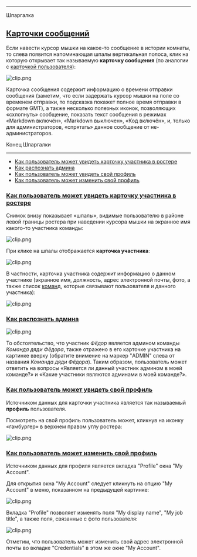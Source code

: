 ********************************************************************************
Шпаргалка

## <a href="#message-cards" name="message-cards">Карточки сообщений</a>

Если навести курсор мышки на какое-то сообщение в истории комнаты, то слева появится напоминающая шпалы вертикальная полоса, клик на которую открывает так называемую **карточку сообщения** (по аналогии с [карточкой пользователя](/articles/ru/general/profile-cards)):

![clip.png](https://in.kato.im/e766111232fe8e444c3a385f11b31cdd98e195314072f23c45013a497e568db/clip.png)

Карточка сообщения содержит информацию о времени отправки сообщения (заметим, что если задержать курсор мышки на поле со временем отправки, то подсказка покажет полное время отправки в формате GMT), а также несколько полезных иконок, позволяющих «схлопнуть» сообщение, показать текст сообщения в режимах «Markdown включён», «Markdown выключен», «Код включён», и, только для администраторов, «спрятать» данное сообщение от не-администраторов.

Конец Шпаргалки

***

 - [Как пользователь может увидеть карточку участника в ростере](/articles/ru/members/profile-cards#how-to-see-a-profile-card)
 - [Как распознать админа](/articles/ru/members/profile-cards#how-to-spot-an-admin)
 - [Как пользователь может увидеть свой профиль](/articles/ru/members/profile-cards#how-a-user-can-see-his-profile)
 - [Как пользователь может изменить свой профиль](/articles/ru/members/profile-cards#how-a-user-can-update-his-profile)

### <a href="#how-to-see-a-profile-card" name="how-to-see-a-profile-card">Как пользователь может увидеть карточку участника в ростере</a>

Снимок внизу показывает «шпалы», видимые пользователю в районе левой границы ростера при наведении курсора мышки на экранное имя какого-то участника команды: 

![clip.png](https://in.kato.im/e4cac3f49313c351a31b1ac2a01087c053bfbcd8621b412ba0a4552af975b2fd/clip.png)

При клике на шпалы отображается **карточка участника**:

![clip.png](https://in.kato.im/50855ee7c3751df6b0434f035e4e49f9d69531367f143c2badc196f8f2004c0/clip.png)

В частности, карточка участника содержит информацию о данном участнике (экранное имя, должность, адрес электронной почты, фото, а также список [команд](/articles/ru/general/cheatsheet#multiple-orgs), которые связывают пользователя и данного участника):

![clip.png](https://in.kato.im/3ee426d782b4499372a5f33484db29d417a4f1252505cfc54ca78fd4a3f1b328/clip.png)

### <a href="#how-to-spot-an-admin" name="how-to-spot-an-admin">Как распознать админа</a>

![clip.png](https://in.kato.im/646e6d3d7bd1a46b756fdd82f1c25711daac2ed9d8f7452d134439747b0ea8d/clip.png)

То обстоятельство, что участник _Фёдор_ является админом команды _Команда дяди Фёдора_, также отражено в его карточке участника на картинке вверху (обратите внимение на маркер "ADMIN" слева от названия _Команда дяди Фёдора_). Таким образом, пользователь может ответить на вопросы «Является ли данный участник админом в моей команде?» и «Какие участники являются админами в моей команде?». 

### <a href="#how-a-user-can-see-his-profile" name="how-a-user-can-see-his-profile">Как пользователь может увидеть свой профиль</a>

Источником данных для карточки участника является так называемый **профиль** пользователя.

Посмотреть на свой профиль пользователь может, кликнув на иконку «гамбургер» в верхнем правом углу ростера:

![clip.png](https://in.kato.im/3bc672ff60925e71e50bc9ee809522f32348fada2e6c511944e4528652767/clip.png)

### <a href="#how-a-user-can-update-his-profile" name="how-a-user-can-update-his-profile">Как пользователь может изменить свой профиль</a>

Источником данных для профиля является вкладка "Profile" окна "My Account".

Для открытия окна "My Account" следует кликнуть на опцию "My Account" в меню, показанном на предыдущей картинке:

![clip.png](https://in.kato.im/f8cfa8cfb0cbf1e8bdad1761fef9af3fd92c5e079f0de3ba21553c54bc487eea/clip.png)

Вкладка "Profile" позволяет изменять поля "My display name", "My job title", а также поля, связанные с фото пользователя:

![clip.png](https://in.kato.im/b2226c07d88d4a4ccb97761c755b6568498f0dc57e2fe36cd4a4cdf16d0318/clip.png)

Отметим, что пользователь может изменить свой адрес электронной почты во вкладке "Credentials" в этом же окне "My Account".

